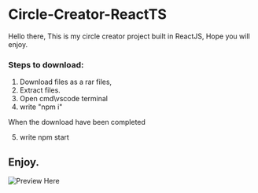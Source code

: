 # Circle-Creator-ReactTS
Hello there, This is my circle creator project built in ReactJS, Hope you will enjoy.

### Steps to download:
  1. Download files as a rar files,
  2. Extract files.
  3. Open cmd\vscode terminal
  4. write "npm i"

  When the download have been completed
  
  5. write npm start

  ## Enjoy.
![Preview Here](https://cdn.discordapp.com/attachments/961638514389287002/1050852585919225926/image.png)

